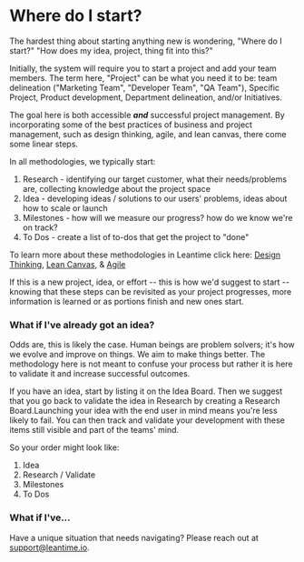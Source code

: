 # Where do I start?

The hardest thing about starting anything new is wondering, "Where do I start?" "How does my idea, project, thing fit into this?"  

Initially, the system will require you to start a project and add your team members.  The term here, "Project" can be what you need it to be: team delineation ("Marketing Team", "Developer Team", "QA Team"), Specific Project, Product development, Department delineation, and/or Initiatives. 

The goal here is both accessible ***and*** successful project management. By incorporating some of the best practices of business and project management, such as design thinking, agile, and lean canvas, there come some linear steps. 

In all methodologies, we typically start:

1. Research  - identifying our target customer, what their needs/problems are, collecting knowledge about the project space
2. Idea  - developing ideas / solutions to our users' problems, ideas about how to scale or launch 
3. Milestones - how will we measure our progress? how do we know we're on track?
4. To Dos - create a list of to-dos that get the project to "done"

To learn more about these methodologies in Leantime click here: [Design Thinking](knowledge-base/product-validation.md), [Lean Canvas](knowledge-base/whatislean.md), &
[Agile](knowledge-base/agile.md)

If this is a new project, idea, or effort -- this is how we'd suggest to start -- knowing that these steps can be revisited as your project progresses, more information is learned or as portions finish and new ones start.

### What if I've already got an idea?
  
Odds are, this is likely the case.  Human beings are problem solvers; it's how we evolve and improve on things. We aim to make things better. The methodology here is not meant to confuse your process but rather it is here to validate it and increase successful outcomes.  

If you have an idea, start by listing it on the Idea Board.  Then we suggest that you go back to validate the idea in Research by creating a Research Board.Launching your idea with the end user in mind means you're less likely to fail.  You can then track and validate your development with these items still visible and part of the teams' mind.

So your order might look like:

1. Idea
2. Research / Validate 
3. Milestones
4. To Dos

### What if I've...

Have a unique situation that needs navigating?  Please reach out at support@leantime.io.

  

